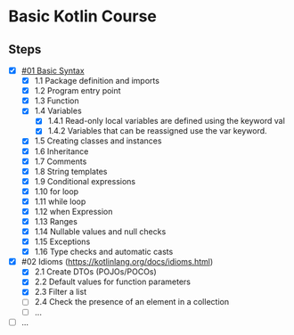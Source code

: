 # Basic Kotlin Course

## Steps
- [x] [#01 Basic Syntax](https://kotlinlang.org/docs/basic-syntax.html)
  - [x] 1.1 Package definition and imports
  - [x] 1.2 Program entry point
  - [x] 1.3 Function
  - [x] 1.4 Variables
    - [x] 1.4.1 Read-only local variables are defined using the keyword val
    - [x] 1.4.2 Variables that can be reassigned use the var keyword.
  - [x] 1.5 Creating classes and instances
  - [x] 1.6 Inheritance
  - [x] 1.7 Comments
  - [x] 1.8 String templates
  - [x] 1.9 Conditional expressions
  - [x] 1.10 for loop
  - [x] 1.11 while loop
  - [x] 1.12 when Expression
  - [x] 1.13 Ranges
  - [x] 1.14 Nullable values and null checks
  - [x] 1.15 Exceptions
  - [x] 1.16 Type checks and automatic casts
- [x] #02 Idioms (https://kotlinlang.org/docs/idioms.html) 
  - [x] 2.1 Create DTOs (POJOs/POCOs)
  - [x] 2.2 Default values for function parameters
  - [x] 2.3 Filter a list
  - [ ] 2.4 Check the presence of an element in a collection
  -[ ] ...
- [ ] ...